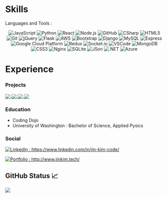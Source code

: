 # Skills
<p>Languages and Tools :</p>
<p align="center">
   <img alt="JavaScript" src="https://img.shields.io/badge/-JavaScript-yellow?style=flat-square&logo=javascript&logoColor=gold" />
   <img alt="Python" src="https://img.shields.io/badge/-Python-3776AB?style=flat-square&logo=python&logoColor=white" />
   <img alt="React" src="https://img.shields.io/badge/-React-45b8d8?style=flat-square&logo=react&logoColor=white" />
   <img alt="Node.js" src="https://img.shields.io/badge/-Node.js-43853d?style=flat-square&logo=Node-dot-js&logoColor=white" />
   <img alt="GitHub" src="https://img.shields.io/badge/-GitHub-181717?style=flat-square&logo=github&logoColor=white" />
   <img alt="CSharp" src="https://img.shields.io/badge/-CSharp-239120?style=flat-square&logo=c-sharp&logoColor=white" />
   <img alt="HTML5" src="https://img.shields.io/badge/-HTML5-e34f26?style=flat-square&logo=html5&logoColor=white" />
   <img alt="Git" src="https://img.shields.io/badge/-Git-f05032?style=flat-square&logo=git&logoColor=white" />
   <img alt="jQuery" src="https://img.shields.io/badge/-jQuery-0769AD?style=for&logo=jquery&logoColor=white" />
   <img alt="Flask" src="https://img.shields.io/badge/-Flask-000000?style=for&logo=flask&logoColor=white" />
   
   <img alt="AWS" src="http://img.shields.io/badge/-Amazon_Web_Services-232F3E?style=flat-square&logo=amazon-aws&logoColor=gold" />
   <img alt="Bootstrap" src="http://img.shields.io/badge/-Bootstrap-7952B3?style=flat-square&logo=bootstrap&logoColor=white" />
   <img alt="Django" src="http://img.shields.io/badge/-Django-092e20?style=flat-square&logo=django&logoColor=white" />
   <img alt="MySQL" src="https://img.shields.io/badge/-MySQL-4479A1?style=flat-square&logo=mysql&logoColor=white" />
   <img alt="Express" src="https://img.shields.io/badge/-Express-000000?style=flat-square&logo=express&logoColor=white" />
   <img alt="Google Cloud Platform" src="https://img.shields.io/badge/-Google_Cloud_Platform-1a73e8?style=flat-square&logo=google-cloud&logoColor=white" />
   <img alt="Redux" src="https://img.shields.io/badge/-Redux-764abc?style=flat-square&logo=redux&logoColor=white" />
   <img alt="Socket.io" src="https://img.shields.io/badge/-Socket.io-010101?style=flat-square&logo=socket-dot-io&logoColor=white" />
   <img alt="VSCode" src="https://img.shields.io/badge/-Visual Studio Code-007acc?style=flat-square&logo=visual-studio-code&logoColor=white" />
   
   <img alt="MongoDB" src="https://img.shields.io/badge/-MongoDB-13aa52?style=flat-square&logo=mongodb&logoColor=white" />
   <img alt="CSS3" src="https://img.shields.io/badge/-CSS3-1572B6?style=for&logo=css3&logoColor=white" />
   <img alt="Nginx" src="https://img.shields.io/badge/-Nginx-269539?style=for&logo=nginx&logoColor=white" />
   <img alt="SQLite" src="https://img.shields.io/badge/-SQLite-003B57?style=for&logo=sqlite&logoColor=white" />
   <img alt="JSon" src="https://img.shields.io/badge/-JSON-000000?style=for&logo=json&logoColor=white" />
   <img alt=".NET" src="https://img.shields.io/badge/-.NET-512bd4?style=for&logo=dot-net&logoColor=white" />
<img alt="Azure" src="https://img.shields.io/badge/-Microsoft Azure-0078D4?style=for&logo=microsoft-azure&logoColor=white" />
</p>

# Experience
### Projects
<a href="https://github.com/kimjin-012/responsive-map">
  <img align="center" src="https://github-readme-stats.vercel.app/api/pin/?username=kimjin-012&repo=responsive-map&theme=vision-friendly-dark" />
</a>
<a href="https://github.com/kimjin-012/event-planner">
  <img align="center" src="https://github-readme-stats.vercel.app/api/pin/?username=kimjin-012&repo=event-planner&theme=vision-friendly-dark" />
</a>
<a href="https://github.com/kimjin-012/share-tracker">
  <img align="center" src="https://github-readme-stats.vercel.app/api/pin/?username=kimjin-012&repo=share-tracker&theme=vision-friendly-dark" />
</a>
<a href="https://github.com/kimjin-012/Musify">
  <img align="center" src="https://github-readme-stats.vercel.app/api/pin/?username=kimjin-012&repo=Musify&theme=vision-friendly-dark" />
</a>

### Education
- Coding Dojo
- University of Washington : Bachelor of Science, Applied Pysics

### Social
<p align="left">
	<a href="https://www.linkedin.com/in/jin-kim-code/" target="_blank"><img alt="LinkedIn" src="https://img.shields.io/badge/-LinkedIn-0A66C2" /> : https://www.linkedin.com/in/jin-kim-code/</a>
</p>
<p align="left">
	<a href="http://jinkim.tech/" target="_blank"><img alt="Portfolio" src="https://img.shields.io/badge/-Portfolio-6A0DAD?" /> : http://www.jinkim.tech/</a>
</p>

## GitHub Status &#x1f4c8;
<a href="https://github.com/kimjin-012/kimjin-012">
  <img align="center" src="https://github-readme-stats.vercel.app/api/top-langs/?username=kimjin-012&show_icons=true&count_private=true&title_color=ffffff&text_color=c9cacc&icon_color=2bbc8a&bg_color=1d1f21&include_all_commits=true&layout=compact" />
</a>
<br/>
<a href="https://github.com/kimjin-012/kimjin-012">
  <img align="center" src="https://github-readme-stats.vercel.app/api?username=kimjin-012&show_icons=true&line_height=27&count_private=true&title_color=ffffff&text_color=c9cacc&icon_color=2bbc8a&bg_color=1d1f21&include_all_commits=true" alt="" />
</a>
